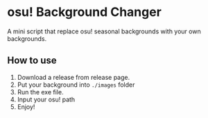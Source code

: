 # osu! Background Changer
A mini script that replace osu! seasonal backgrounds with your own backgrounds.

## How to use

1. Download a release from release page.
2. Put your background into `./images` folder
3. Run the exe file.
4. Input your osu! path
5. Enjoy!